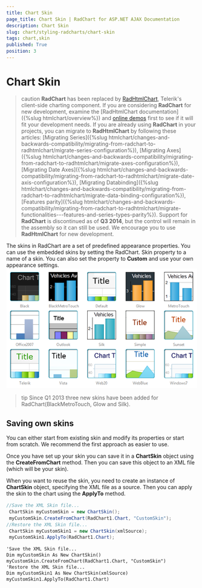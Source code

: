 ```yaml
---
title: Chart Skin
page_title: Chart Skin | RadChart for ASP.NET AJAX Documentation
description: Chart Skin
slug: chart/styling-radcharts/chart-skin
tags: chart,skin
published: True
position: 3
---
```


# Chart Skin

>caution  **RadChart** has been replaced by [RadHtmlChart](http://www.telerik.com/products/aspnet-ajax/html-chart.aspx), Telerik's client-side charting component. If you are considering **RadChart** for new development, examine the [RadHtmlChart documentation]({%slug htmlchart/overview%}) and [online demos](http://demos.telerik.com/aspnet-ajax/htmlchart/examples/overview/defaultcs.aspx) first to see if it will fit your development needs. If you are already using **RadChart** in your projects, you can migrate to **RadHtmlChart** by following these articles: [Migrating Series]({%slug htmlchart/changes-and-backwards-compatibility/migrating-from-radchart-to-radhtmlchart/migrate-series-configuration%}), [Migrating Axes]({%slug htmlchart/changes-and-backwards-compatibility/migrating-from-radchart-to-radhtmlchart/migrate-axes-configuration%}), [Migrating Date Axes]({%slug htmlchart/changes-and-backwards-compatibility/migrating-from-radchart-to-radhtmlchart/migrate-date-axis-configuration%}), [Migrating Databinding]({%slug htmlchart/changes-and-backwards-compatibility/migrating-from-radchart-to-radhtmlchart/migrate-data-binding-configuration%}), [Features parity]({%slug htmlchart/changes-and-backwards-compatibility/migrating-from-radchart-to-radhtmlchart/migrate-functionalities---features-and-series-types-parity%}). Support for **RadChart** is discontinued as of **Q3 2014**, but the control will remain in the assembly so it can still be used. We encourage you to use **RadHtmlChart** for new development.

The skins in RadChart are a set of predefined appearance properties. You can use the embedded skins by setting the RadChart. Skin property to a name of a skin. You can also set the property to **Custom** and use your own appearance settings.![RadChart's Skins](images/radchart-chart_skin.png)

>tip Since Q1 2013 three new skins have been added for RadChart(BlackMetroTouch, Glow and Silk).

## Saving own skins

You can either start from existing skin and modify its properties or start from scratch. We recommend the first approach as easier to use.

Once you have set up your skin you can save it in a **ChartSkin** object using the **CreateFromChart** method. Then you can save this object to an XML file (which will be your skin).

When you want to reuse the skin, you need to create an instance of **ChartSkin** object, specifying the XML file as a source. Then you can apply the skin to the chart using the **ApplyTo** method.

````C#
//Save the XML Skin file...
 ChartSkin myCustomSkin = new ChartSkin();
 myCustomSkin.CreateFromChart(RadChart1.Chart, "CustomSkin");
//Restore the XML Skin file...
 ChartSkin myCustomSkin1 = new ChartSkin(xmlSource);
 myCustomSkin1.ApplyTo(RadChart1.Chart); 
````
````VB	
'Save the XML Skin file...
Dim myCustomSkin As New ChartSkin()
myCustomSkin.CreateFromChart(RadChart1.Chart, "CustomSkin")
'Restore the XML Skin file...
Dim myCustomSkin1 As New ChartSkin(xmlSource)
myCustomSkin1.ApplyTo(RadChart1.Chart) 
````



